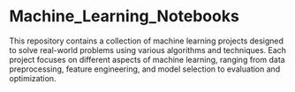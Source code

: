 # Machine_Learning_Notebooks
This repository contains a collection of machine learning projects designed to solve real-world problems using various algorithms and techniques. Each project focuses on different aspects of machine learning, ranging from data preprocessing, feature engineering, and model selection to evaluation and optimization.
